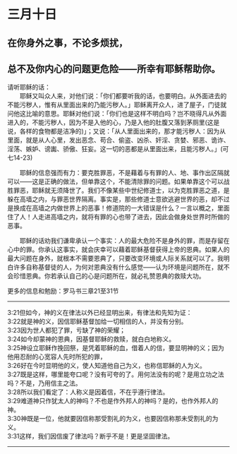 # 三月十日

## 在你身外之事，不论多烦扰，<br>

## 总不及你内心的问题更危险——所幸有耶稣帮助你。<br>

请听耶稣的话：<br>
&emsp;&emsp;耶稣又叫众人来，对他们说：「你们都要听我的话，也要明白。从外面进去的不能污秽人，惟有从里面出来的乃能污秽人。」耶稣离开众人，进了屋子，门徒就问他这比喻的意思。耶稣对他们说：「你们也是这样不明白吗？岂不晓得凡从外面进入的，不能污秽人，因为不是入他的心，乃是入他的肚腹又落到茅厕里(这是说，各样的食物都是洁净的)」；又说：「从人里面出来的，那才能污秽人：因为从里面，就是从人心里，发出恶念、苟合、偷盗、凶杀、奸淫、贪婪、邪恶、诡诈、淫荡、嫉妒、谤讟、骄傲、狂妄。这一切的恶都是从里面出来，且能污秽人。」(可七14-23)<br>

&emsp;&emsp;耶稣的信息强而有力：要克胜罪恶，不是藉着与有罪的人、地、事作出区隔就可以——这是正确的做法，但单靠这个，不能清除罪的问题。如果单靠这个可以战胜罪恶，耶稣就无须降世了。我们不像某些中世纪修道士，以为克胜罪恶之道，是躲在高墙之内，与罪恶世界隔离。事实是，那些修道士意欲逃避世界的恶，却不过是换成在高墙之内做世界上的恶事！修道院的一大错误是什么？一言以概之，里面住了人！人走进高墙之内，就将有罪的心也带了进去，因此会做身处世界时所做的恶事。<br>

&emsp;&emsp;耶稣的话劝我们谦卑承认一个事实：人的最大危险不是身外的罪，而是存留在心中的罪。你承认这事实，就会庆幸可以藉着耶稣基督获得上帝的恩典。如果人的最大问题在身外，就根本不需要恩典了，只要改变环境或人际关系就可以了。我明白许多自称基督徒的人，为何对恩典没有什么感觉——认为环境是问题所在，就不会珍惜恩典。你若承认自己的心是问题所在，就必礼赞恩典的救赎大功。<br>

更多的信息和勉励：罗马书三章21至31节

***

3:21但如今，神的义在律法以外已经显明出来，有律法和先知为证：<br>
3:22就是神的义，因信耶稣基督加给一切相信的人，并没有分别。<br>
3:23因为世人都犯了罪，亏缺了神的荣耀；<br>
3:24如今却蒙神的恩典，因基督耶稣的救赎，就白白地称义。<br>
3:25神设立耶稣作挽回祭，是凭着耶稣的血，借着人的信，要显明神的义；因为他用忍耐的心宽容人先时所犯的罪，<br>
3:26好在今时显明他的义，使人知道他自己为义，也称信耶稣的人为义。<br>
3:27既是这样，哪里能夸口呢？没有可夸的了。用何法没有的呢？是用立功之法吗？不是，乃用信主之法。<br>
3:28所以我们看定了：人称义是因着信，不在乎遵行律法。<br>
3:29难道神只作犹太人的神吗？不也是作外邦人的神吗？是的，也作外邦人的神。<br>
3:30神既是一位，他就要因信称那受割礼的为义，也要因信称那未受割礼的为义。<br>
3:31这样，我们因信废了律法吗？断乎不是！更是坚固律法。<br>

***
